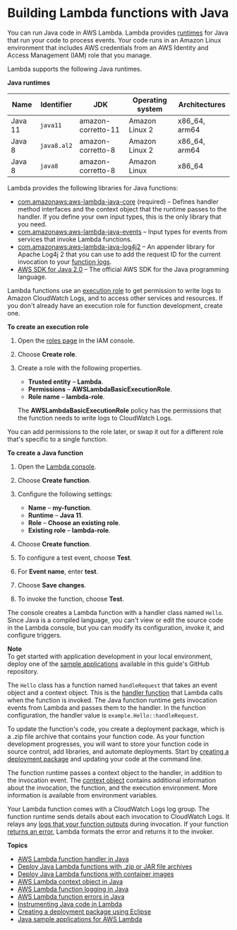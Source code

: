 # Building Lambda functions with Java<a name="lambda-java"></a>

You can run Java code in AWS Lambda\. Lambda provides [runtimes](lambda-runtimes.md) for Java that run your code to process events\. Your code runs in an Amazon Linux environment that includes AWS credentials from an AWS Identity and Access Management \(IAM\) role that you manage\.

Lambda supports the following Java runtimes\.


**Java runtimes**  

| Name | Identifier | JDK | Operating system | Architectures | 
| --- | --- | --- | --- | --- | 
|  Java 11  |  `java11`  |  amazon\-corretto\-11  |  Amazon Linux 2  |  x86\_64, arm64  | 
|  Java 8  |  `java8.al2`  |  amazon\-corretto\-8  |  Amazon Linux 2  |  x86\_64, arm64  | 
|  Java 8  |  `java8`  |  amazon\-corretto\-8  |  Amazon Linux  |  x86\_64  | 

Lambda provides the following libraries for Java functions:
+ [com\.amazonaws:aws\-lambda\-java\-core](https://github.com/aws/aws-lambda-java-libs/tree/master/aws-lambda-java-core) \(required\) – Defines handler method interfaces and the context object that the runtime passes to the handler\. If you define your own input types, this is the only library that you need\.
+ [com\.amazonaws:aws\-lambda\-java\-events](https://github.com/aws/aws-lambda-java-libs/tree/master/aws-lambda-java-events) – Input types for events from services that invoke Lambda functions\.
+ [com\.amazonaws:aws\-lambda\-java\-log4j2](https://github.com/aws/aws-lambda-java-libs/tree/master/aws-lambda-java-log4j2) – An appender library for Apache Log4j 2 that you can use to add the request ID for the current invocation to your [function logs](java-logging.md)\.
+ [AWS SDK for Java 2\.0](https://github.com/aws/aws-sdk-java-v2) – The official AWS SDK for the Java programming language\.

Lambda functions use an [execution role](lambda-intro-execution-role.md) to get permission to write logs to Amazon CloudWatch Logs, and to access other services and resources\. If you don't already have an execution role for function development, create one\.

**To create an execution role**

1. Open the [roles page](https://console.aws.amazon.com/iam/home#/roles) in the IAM console\.

1. Choose **Create role**\.

1. Create a role with the following properties\.
   + **Trusted entity** – **Lambda**\.
   + **Permissions** – **AWSLambdaBasicExecutionRole**\.
   + **Role name** – **lambda\-role**\.

   The **AWSLambdaBasicExecutionRole** policy has the permissions that the function needs to write logs to CloudWatch Logs\.

You can add permissions to the role later, or swap it out for a different role that's specific to a single function\.

**To create a Java function**

1. Open the [Lambda console](https://console.aws.amazon.com/lambda)\.

1. Choose **Create function**\.

1. Configure the following settings:
   + **Name** – **my\-function**\.
   + **Runtime** – **Java 11**\.
   + **Role** – **Choose an existing role**\.
   + **Existing role** – **lambda\-role**\.

1. Choose **Create function**\.

1. To configure a test event, choose **Test**\.

1. For **Event name**, enter **test**\.

1. Choose **Save changes**\.

1. To invoke the function, choose **Test**\.

The console creates a Lambda function with a handler class named `Hello`\. Since Java is a compiled language, you can't view or edit the source code in the Lambda console, but you can modify its configuration, invoke it, and configure triggers\.

**Note**  
To get started with application development in your local environment, deploy one of the [sample applications](java-samples.md) available in this guide's GitHub repository\.

The `Hello` class has a function named `handleRequest` that takes an event object and a context object\. This is the [handler function](java-handler.md) that Lambda calls when the function is invoked\. The Java function runtime gets invocation events from Lambda and passes them to the handler\. In the function configuration, the handler value is `example.Hello::handleRequest`\.

To update the function's code, you create a deployment package, which is a \.zip file archive that contains your function code\. As your function development progresses, you will want to store your function code in source control, add libraries, and automate deployments\. Start by [creating a deployment package](java-package.md) and updating your code at the command line\.

The function runtime passes a context object to the handler, in addition to the invocation event\. The [context object](java-context.md) contains additional information about the invocation, the function, and the execution environment\. More information is available from environment variables\.

Your Lambda function comes with a CloudWatch Logs log group\. The function runtime sends details about each invocation to CloudWatch Logs\. It relays any [logs that your function outputs](java-logging.md) during invocation\. If your function [returns an error](java-exceptions.md), Lambda formats the error and returns it to the invoker\.

**Topics**
+ [AWS Lambda function handler in Java](java-handler.md)
+ [Deploy Java Lambda functions with \.zip or JAR file archives](java-package.md)
+ [Deploy Java Lambda functions with container images](java-image.md)
+ [AWS Lambda context object in Java](java-context.md)
+ [AWS Lambda function logging in Java](java-logging.md)
+ [AWS Lambda function errors in Java](java-exceptions.md)
+ [Instrumenting Java code in Lambda](java-tracing.md)
+ [Creating a deployment package using Eclipse](java-package-eclipse.md)
+ [Java sample applications for AWS Lambda](java-samples.md)